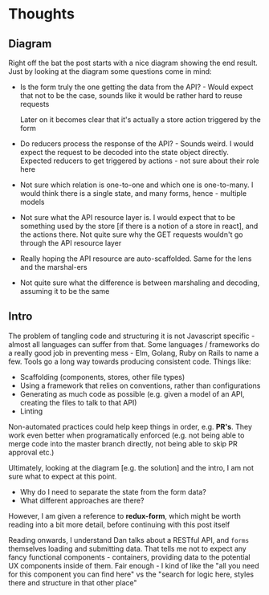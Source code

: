 # Thoughts

## Diagram

Right off the bat the post starts with a nice diagram
showing the end result. Just by looking at the diagram
some questions come in mind:

* Is the form truly the one getting the data from the API? - Would expect that not to be the case, sounds like it would be rather hard to reuse requests

  Later on it becomes clear that it's actually a store action triggered by the form

* Do reducers process the response of the API? - Sounds  weird. I would expect the request to be decoded into the state object directly. Expected reducers to get triggered by actions - not sure about their role here

* Not sure which relation is one-to-one and which one is one-to-many. I would think there is a single state, and many forms, hence - multiple models

* Not sure what the API resource layer is. I would expect that to be something used by the store [if there is a notion of a store in react], and the actions there. Not quite sure why the GET requests wouldn't go through the API resource layer
  
* Really hoping the API resource are auto-scaffolded. Same for the lens and the marshal-ers

* Not quite sure what the difference is between marshaling and decoding, assuming it to be the same

## Intro

  The problem of tangling code and structuring it is not Javascript specific - almost all languages can suffer from that. Some languages / frameworks do a really good job in preventing mess - Elm, Golang, Ruby on Rails to name a few. Tools go a long way towards producing consistent code. Things like:

* Scaffolding (components, stores, other file types)
* Using a framework that relies on conventions, rather than configurations
* Generating as much code as possible (e.g. given a model of an API, creating the files to talk to that API)
* Linting

Non-automated practices could help keep things in order, e.g. **PR's**. They work even better when programatically enforced (e.g. not being able to merge code into the master branch directly, not being able to skip PR approval etc.)

Ultimately, looking at the diagram [e.g. the solution] and the intro, I am not sure what to expect at this point.

* Why do I need to separate the state from the form data?
* What different approaches are there?
 
However, I am given a reference to **redux-form**, which might be worth reading into a bit more detail, before continuing with this post itself

Reading onwards, I understand Dan talks about a RESTful API, and ```forms``` themselves loading and submitting data. That tells me not to expect any fancy functional components - containers, providing data to the potential UX components inside of them. Fair enough - I kind of like the "all you need for this component you can find here" vs the "search for logic here, styles there and structure in that other place"